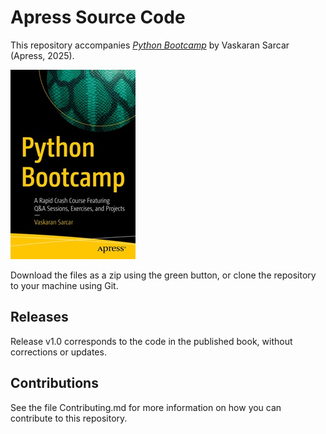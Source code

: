 # Apress Source Code

This repository accompanies [*Python Bootcamp*](https://www.link.springer.com/book/10.1007/979-8-8688-1516-4) by Vaskaran Sarcar (Apress, 2025).

[comment]: #cover
![Cover image](979-8-8688-1515-7.jpg)

Download the files as a zip using the green button, or clone the repository to your machine using Git.

## Releases

Release v1.0 corresponds to the code in the published book, without corrections or updates.

## Contributions

See the file Contributing.md for more information on how you can contribute to this repository.